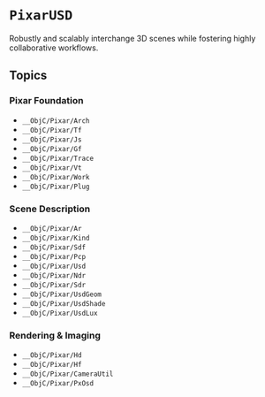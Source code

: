 # ``PixarUSD``
 
Robustly and scalably interchange 3D scenes while fostering highly collaborative workflows.

## Topics

### Pixar Foundation
- ``__ObjC/Pixar/Arch``
- ``__ObjC/Pixar/Tf``
- ``__ObjC/Pixar/Js``
- ``__ObjC/Pixar/Gf``
- ``__ObjC/Pixar/Trace``
- ``__ObjC/Pixar/Vt``
- ``__ObjC/Pixar/Work``
- ``__ObjC/Pixar/Plug``

### Scene Description
- ``__ObjC/Pixar/Ar``
- ``__ObjC/Pixar/Kind``
- ``__ObjC/Pixar/Sdf``
- ``__ObjC/Pixar/Pcp``
- ``__ObjC/Pixar/Usd``
- ``__ObjC/Pixar/Ndr``
- ``__ObjC/Pixar/Sdr``
- ``__ObjC/Pixar/UsdGeom``
- ``__ObjC/Pixar/UsdShade``
- ``__ObjC/Pixar/UsdLux``

### Rendering & Imaging
- ``__ObjC/Pixar/Hd``
- ``__ObjC/Pixar/Hf``
- ``__ObjC/Pixar/CameraUtil``
- ``__ObjC/Pixar/PxOsd``

<!--- ``__ObjC/Pixar/UsdShaders``-->
